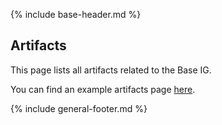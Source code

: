 {% include base-header.md %}

<h2 class="no-number">Artifacts</h2>

This page lists all artifacts related to the Base IG.

You can find an example artifacts page [here](artifacts.html).

{% include general-footer.md %}